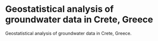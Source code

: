 # Geostatistical analysis of groundwater data in Crete, Greece
Geostatistical analysis of groundwater data in Crete, Greece.
